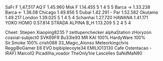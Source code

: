 SaFr F   1,47,517
AQ F     1.45.960
Msk F    1.14.455 5 1 4 5 5
Barca -> 1.33.238 
Barca <- 1.36.08
Chicago  1.49.856  5
Dubai    1.42.291 -
Par      1.52.582
Okutama  1.49.217
London   1.39.025  5 1 4 5 4
Schanhai 1.27.720
HAWANA   1.41.171
YOKO HOMO 0.57.814
STRADA ALPINA
B_H     1.13.209 5 2 4 5 4

Cheet:
Stiepen
Xiaoping8235 ?
zeitlupenchecker
alphaStation
zHoryzon
coaxial-subject0
SVK69FR
Bu33le93
MR KAI 100%
HardyWare 100%
Sir.Smoke 100%
crish088
33_Magic_Alonso
Meteorkingchris
ReggiBoGamer
E6 EVO
bipbiplecoyte34
EMILIO13130
Cafe Ostentacao -
IRAF) Maicoll2
Picadilha_voador
TheOnly1ne
Lascelles
SaNdMaN80